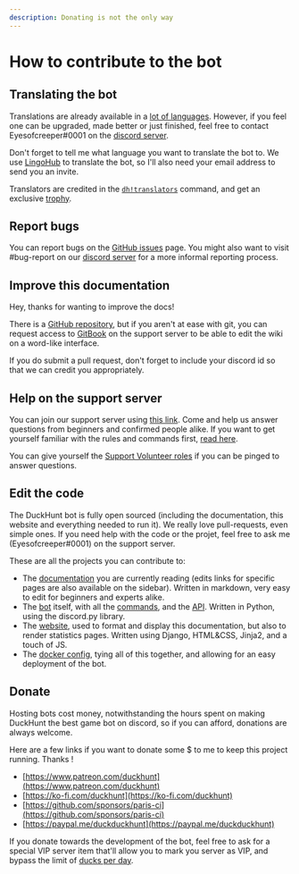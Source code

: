 ```yaml
---
description: Donating is not the only way
---
```


# How to contribute to the bot

## Translating the bot

Translations are already available in a [lot of languages](https://duckhunt.me/commands/translators). However, if you feel one can be upgraded, made better or just finished, feel free to contact Eyesofcreeper\#0001 on the [discord server](https://discordapp.com/invite/2BksEkV).

Don't forget to tell me what language you want to translate the bot to. We use [LingoHub](https://translate.lingohub.com/duckhunt/dashboard/dhv4/) to translate the bot, so I'll also need your email address to send you an invite.

Translators are credited in the [`dh!translators`](https://duckhunt.me/commands/translators) command, and get an exclusive [trophy](achievements-guide.md).

## Report bugs

You can report bugs on the [GitHub issues](https://github.com/DuckHunt-discord/DHV4/issues) page. You might also want to visit \#bug-report on our [discord server](https://discordapp.com/invite/2BksEkV) for a more informal reporting process.

## Improve this documentation

Hey, thanks for wanting to improve the docs! 

There is a [GitHub repository](https://github.com/DuckHunt-discord/duckhunt.me-docs), but if you aren't at ease with git, you can request access to [GitBook](https://app.gitbook.com/@duckhunt/s/duck-hunt-discord/) on the support server to be able to edit the wiki on a word-like interface.

If you do submit a pull request, don't forget to include your discord id so that we can credit you appropriately.

## Help on the support server

You can join our support server using [this link](https://duckhunt.me/support). Come and help us answer questions from beginners and confirmed people alike. If you want to get yourself familiar with the rules and commands first, [read here](../support-server/how-to-join.md).

You can give yourself the [Support Volunteer roles](../support-server/list-of-roles.md) if you can be pinged to answer questions.

## Edit the code

The DuckHunt bot is fully open sourced \(including the documentation, this website and everything needed to run it\). We really love pull-requests, even simple ones. If you need help with the code or the projet, feel free to ask me \(Eyesofcreeper\#0001\) on the support server.

These are all the projects you can contribute to:

* The [documentation](https://github.com/DuckHunt-discord/duckhunt.me-docs) you are currently reading \(edits links for specific pages are also available on the sidebar\). Written in markdown, very easy to edit for beginners and experts alike.
* The [bot](https://github.com/DuckHunt-discord/DHV4) itself, with all the [commands](https://duckhunt.me/commands), and the [API](../the-duckhunt-api/channels-scores-and-stats.md). Written in Python, using the discord.py library.
* The [website](https://github.com/DuckHunt-discord/DHV4_Web), used to format and display this documentation, but also to render statistics pages. Written using Django, HTML&CSS, Jinja2, and a touch of JS.
* The [docker config](https://github.com/DuckHunt-discord/DuckHunt_Docker), tying all of this together, and allowing for an easy deployment of the bot.

## Donate

Hosting bots cost money, notwithstanding the hours spent on making DuckHunt the best game bot on discord, so if you can afford, donations are always welcome.

Here are a few links if you want to donate some $ to me to keep this project running. Thanks !

* [https://www.patreon.com/duckhunt](https://www.patreon.com/duckhunt)
* [https://ko-fi.com/duckhunt](https://ko-fi.com/duckhunt)
* [https://github.com/sponsors/paris-ci](https://github.com/sponsors/paris-ci)
* [https://paypal.me/duckduckhunt](https://paypal.me/duckduckhunt)

If you donate towards the development of the bot, feel free to ask for a special VIP server item that'll allow you to mark you server as VIP, and bypass the limit of [ducks per day](https://duckhunt.me/commands/settings/ducks_per_day).

